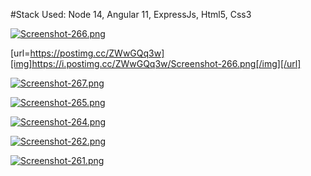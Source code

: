 #Stack Used: Node 14, Angular 11, ExpressJs, Html5, Css3

[![Screenshot-266.png](https://i.postimg.cc/LsSmnYsF/Screenshot-266.png)](https://postimg.cc/ZWwGQq3w)

[url=https://postimg.cc/ZWwGQq3w][img]https://i.postimg.cc/ZWwGQq3w/Screenshot-266.png[/img][/url]

[![Screenshot-267.png](https://i.postimg.cc/1t9RYnxr/Screenshot-267.png)](https://postimg.cc/8F0V7Cz7)

[![Screenshot-265.png](https://i.postimg.cc/wvTHQCJW/Screenshot-265.png)](https://postimg.cc/CZtWF6cD)

[![Screenshot-264.png](https://i.postimg.cc/8zSCrnyY/Screenshot-264.png)](https://postimg.cc/JGp8fKC3)

[![Screenshot-262.png](https://i.postimg.cc/8z4TfkfF/Screenshot-262.png)](https://postimg.cc/sMMktrcy)

[![Screenshot-261.png](https://i.postimg.cc/L6MSygzY/Screenshot-261.png)](https://postimg.cc/Dm5R0Zpn)
